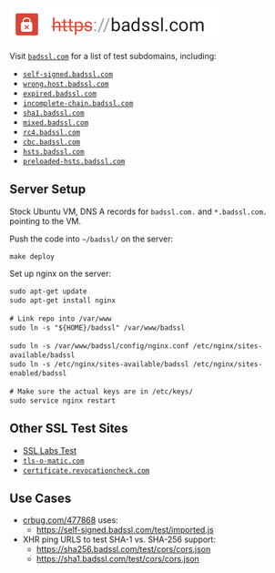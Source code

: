 [![badssl.com](badssl.com.png)](https://badssl.com)

Visit [`badssl.com`](https://badssl.com/) for a list of test subdomains, including:

- [`self-signed.badssl.com`](https://self-signed.badssl.com)
- [`wrong.host.badssl.com`](https://wrong.host.badssl.com)
- [`expired.badssl.com`](https://expired.badssl.com)
- [`incomplete-chain.badssl.com`](https://incomplete-chain.badssl.com)
- [`sha1.badssl.com`](https://sha1.badssl.com)
- [`mixed.badssl.com`](https://mixed.badssl.com)
- [`rc4.badssl.com`](https://rc4.badssl.com)
- [`cbc.badssl.com`](https://cbc.badssl.com)
- [`hsts.badssl.com`](https://hsts.badssl.com)
- [`preloaded-hsts.badssl.com`](https://preloaded-hsts.badssl.com)

## Server Setup

Stock Ubuntu VM, DNS A records for `badssl.com.` and `*.badssl.com.` pointing to the VM.

Push the code into `~/badssl/` on the server:

    make deploy

Set up nginx on the server:

    sudo apt-get update
    sudo apt-get install nginx

    # Link repo into /var/www
    sudo ln -s "${HOME}/badssl" /var/www/badssl

    sudo ln -s /var/www/badssl/config/nginx.conf /etc/nginx/sites-available/badssl
    sudo ln -s /etc/nginx/sites-available/badssl /etc/nginx/sites-enabled/badssl

    # Make sure the actual keys are in /etc/keys/
    sudo service nginx restart

## Other SSL Test Sites

- [SSL Labs Test](https://www.ssllabs.com/ssltest/)
- [`tls-o-matic.com`](https://www.tls-o-matic.com/)
- [`certificate.revocationcheck.com`](https://certificate.revocationcheck.com/)

## Use Cases

- [crbug.com/477868](https://code.google.com/p/chromium/issues/detail?id=477868) uses:
  - <https://self-signed.badssl.com/test/imported.js>
- XHR ping URLS to test SHA-1 vs. SHA-256 support:
  - <https://sha256.badssl.com/test/cors/cors.json>
  - <https://sha1.badssl.com/test/cors/cors.json>
